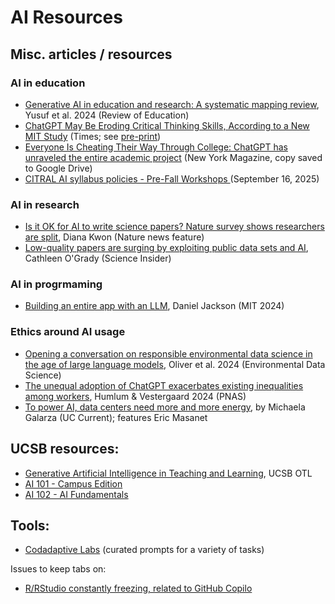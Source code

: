 # AI Resources

## Misc. articles / resources

### AI in education
- [Generative AI in education and research: A systematic mapping review](https://doi.org/10.1002/rev3.3489), Yusuf et al. 2024 (Review of Education)
- [ChatGPT May Be Eroding Critical Thinking Skills, According to a New MIT Study](https://time.com/7295195/ai-chatgpt-google-learning-school/) (Times; see [pre-print](https://arxiv.org/pdf/2506.08872v1))
- [Everyone Is Cheating Their Way Through College: ChatGPT has unraveled the entire academic project](https://drive.google.com/file/d/1uazmfKEpCWuF5icwcX3SvAZiIabkpLUB/view?usp=sharing) (New York Magazine, copy saved to Google Drive)
- [CITRAL AI syllabus policies - Pre-Fall Workshops
](https://docs.google.com/document/d/1ZkQUbIaeh9o8IcDj_SmY7RIO2Rqe1ZdkO8wrBR0pc88/edit?tab=t.0) (September 16, 2025)

### AI in research
- [Is it OK for AI to write science papers? Nature survey shows researchers are split](https://www.nature.com/articles/d41586-025-01463-8), Diana Kwon (Nature news feature)
- [Low-quality papers are surging by exploiting public data sets and AI](https://www.science.org/content/article/low-quality-papers-are-surging-exploiting-public-data-sets-and-ai), Cathleen O'Grady (Science Insider)

### AI in progrmaming
- [Building an entire app with an LLM](https://www.youtube.com/watch?v=WgOhtH3lugk), Daniel Jackson (MIT 2024)

### Ethics around AI usage
- [Opening a conversation on responsible environmental data science in the age of large language models](https://www.cambridge.org/core/journals/environmental-data-science/article/opening-a-conversation-on-responsible-environmental-data-science-in-the-age-of-large-language-models/95FD09526541A19436F3A18ADE332953), Oliver et al. 2024 (Environmental Data Science)
- [The unequal adoption of ChatGPT exacerbates existing inequalities among workers](https://www.pnas.org/doi/10.1073/pnas.2414972121), Humlum & Vestergaard 2024 (PNAS)
- [To power AI, data centers need more and more energy](https://news.ucsb.edu/2025/021835/power-ai-data-centers-need-more-and-more-energy?utm_source=newsletter&utm_medium=email&utm_content=To%20power%20AI%2C%20data%20centers%20need%20more%20and%20more%20energy&utm_campaign=April%2017%2C%202025), by Michaela Galarza (UC Current); features Eric Masanet

## UCSB resources:
- [Generative Artificial Intelligence in Teaching and Learning](https://otl.ucsb.edu/ai), UCSB OTL
- [AI 101 - Campus Edition](https://otl.ucsb.edu/tales/ai-101)
- [AI 102 - AI Fundamentals](https://otl.ucsb.edu/tales/ai-102)

## Tools: 

- [Codadaptive Labs](https://www.codaptivelabs.com/home) (curated prompts for a variety of tasks)

Issues to keep tabs on:
- [R/RStudio constantly freezing, related to GitHub Copilo](https://github.com/rstudio/rstudio/issues/16249)
